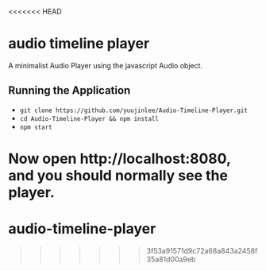 <<<<<<< HEAD
# audio timeline player

A minimalist Audio Player using the javascript Audio object.

## Running the Application

- `git clone https://github.com/yuujinlee/Audio-Timeline-Player.git`
- `cd Audio-Timeline-Player && npm install`
- `npm start`

Now open http://localhost:8080, and you should normally see the player.
=======
# audio-timeline-player
>>>>>>> 3f53a91571d9c72a68a843a2458f35a81d00a9eb
